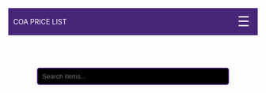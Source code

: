 <html lang="en">
<head>
  <meta charset="UTF-8" />
  <meta name="viewport" content="width=device-width, initial-scale=1.0"/>
  <title>CoA Price List</title>
  <style>
     h1, .project-name, .header {
  display: none !important;
}

    body {
      margin: 0;
      font-family: Arial, sans-serif;
      background-color: black;
      color: white;
    }

    header {
      background-color: #472678;
      color: white;
      padding: 10px;
      display: flex;
      justify-content: space-between;
      align-items: center;
      position: relative;
    }

    .burger {
      font-size: 28px;
      cursor: pointer;
      color: white;
      background: none;
      border: none;
      user-select: none;
    }

    /* Burger Menü */
    .menu {
      position: absolute;
      top: 60px;
      right: 10px;
      background-color: #000;
      border: 2px solid #472678;
      padding: 10px;
      border-radius: 10px;
      display: none;
      flex-direction: column;
      gap: 5px;
      max-height: 400px;
      overflow-y: auto;
      z-index: 1000;
    }

    .menu a {
      color: white;
      text-decoration: none;
      padding: 6px 12px;
      border: 1px solid #472678;
      border-radius: 6px;
      background-color: black;
    }

    .menu a:hover {
      background-color: #472678;
    }

    .search-container {
      padding: 10px;
      text-align: center;
      margin-top: 10px;
    }

    .search-container input {
      width: 80%;
      padding: 8px;
      border: 2px solid #472678;
      border-radius: 5px;
      background-color: black;
      color: white;
    }

    .content {
      padding: 20px;
    }

    .item {
      border: 1px solid #472678;
      padding: 10px;
      margin: 10px 0;
      border-radius: 5px;
      background-color: #111;
      color: white;
    }

    h3 {
      text-align: center;
      color: red;
    }
    h4 {
      text-align: center;
      color: lightblue ;
    }
    pre {
      text-align: center;
      color:  lime;
    }
    .home {
      text-align: center;
      margin-top: 10px;
    }
    .home .note {
      margin-top: 6px;
      opacity: 0.9;
    }
    .btn-discord {
      display: inline-block;
      margin-top: 14px;
      padding: 10px 18px;
      border-radius: 12px;
      background-color: #5865F2;
      color: #fff;
      text-decoration: none;
      font-weight: 600;
      border: none;
      cursor: pointer;
    }
    .btn-discord:hover {
      background-color: #4752C4;
    }
    .btn-discord:active {
      transform: translateY(1px);
    }
  </style>
</head>
<body>
  <header>
    <div>COA PRICE LIST</div>
    <button class="burger">☰</button>
    <div class="menu" id="burgerMenu">
      <a href="#" data-section="home">Home</a>
      <a href="#" data-section="ores">Ores</a>
      <a href="#" data-section="bars">Bars</a>
      <a href="#" data-section="logs">Logs</a>
      <a href="#" data-section="relics">Relics</a>
      <a href="#" data-section="fishes">Fishes</a>
      <a href="#" data-section="spellbinding">Spellbinding</a>
      <a href="#" data-section="alchemy">Alchemy</a>
      <a href="#" data-section="potions">Potions</a>
      <a href="#" data-section="armors">Armors</a>
      <a href="#" data-section="weapons">Weapons</a>
      <a href="#" data-section="tools">Tools</a>
      <a href="#" data-section="bossparts">Boss Parts</a>
      <a href="#" data-section="eventitems">Event Items</a>
      <a href="#" data-section="others">Others</a>
    </div>
  </header>

  <div class="search-container">
    <input type="text" id="search" placeholder="Search items...">
  </div>

  <div class="content" id="content"></div>

  <script>
    const burger = document.querySelector('.burger');
    const menu = document.getElementById('burgerMenu');
    const content = document.getElementById('content');
    const search = document.getElementById('search');

    const items = {
      ores: ["Copper Ore","Tin ore","Iron ore","Salt Price : 4k each","Coal Price : 3.5k each","Crimstell ore","Silver ore","Gold ore","Pink salt Price : 7k each","Mythan ore Price : 6k each","Sandstone Price : 10k each","Cobalt ore Price : 10k each","Varaxium Price : 12k each","Black salt Price : 9k each","Magic ore Price : 4k each"],
      bars: ["Copper Bar","Iron bar","Steel bar","Crimsteel bar","Silver bar","Gold nugget","Gold bar Price : 700k each","Mythan bar Price : 110k each","Cobalt bar Price : 130k each","Varax bar Price : 160k each ","Magic bar Price : 55k each"],
      logs: ["Pine Log","Dead log","Birch log","Applewood","Willow log","Oak log","Chestnut log","Maple log","Olive log","Stinkwood","Magic log","Palmwood","Pearwood","Limewood"],
      relics: ["Accuracy relic","Guarding Relic","Healing relic","Wealth relic","Power relic","Nature relic","Fire relic","Damage relic","Leeching relic","Experience relic","Wisdom relic","Ice relic","Cursed relic","Efficiency relic","Affliction relic"],
      fishes: ["Anchovies","Gold Fish","Mackerel","Squid","Sardine","Eel","Anglerfish","Trout","Jellyfish","Bass","Herringbone","Tuna","Lobster","Sea turtle","Manta ray","Shark","Orca","Giant squid","Earthworm","Iceworm","Corpseworm","Toxicworm","Sandworm","Beetle","Grasshopper","Wasp","Scallop"],
      spellbinding: ["Book Price: 2k each","Magic essence Price: 600 each"],
      alchemy: ["Bat eye","Pink gelatin","Fishing spider eye","Brown mushroom","Forest spider eye","Cow skull","Forest bat eye","Frozen gelatin","Snow core","Sapling leaf","Ice spider eye","Cave spider eye","Skeletal bat eye","Sapphire scarab leg","Cave bat eye","Envenomed blood","Raptor claw","Ruby scarab leg","Forest fiend eye","Desert raptor claw","Rock fiend eye","Hornet antena","Luminant gelatin","Juvenile eye","Ancient bat eye","Ice raptor claw","Spectral flintstone","Arocite scarab leg","Shadow flintstone","Phantom flintstone","Spectral fiend eye","Phantom fiend eye","Magnetite scarab leg","Corrupted eye","Golemite bat eye","Golemite fiend eye","Tormented eye","Disdain Eye","Baby dragon spine","Ragefull eye"],
      potions:["Potion","Mining potion","Woodcutting potion","Fishing potion","Smithing potion","Crafting potion","Cooking potion","Spellbinding potion","Taskmaster's brew","Prospector's brew","Lumberjacks ale","Blacksmith's stout","Artisan's syrup","Angler's elixir","Chef's kiss","Imbuer's wine","Spellpower potion","Concentrated elixir","Divine clarity","Titan's strength","Duelist's draft","Stonebound salve","Backlash balm","Berserker potion","Arcanist's wrath","Forsworn focus","Antidote","Frostskin potion","Arctic potion","Scavenger's balm","Vampirism potion","Assasin's tonic","Auric bloom","Mirrorback brew","Golem's power","Guardian's bulwark","Quietus","Midas brew","Featherwalk potion","Sanguiene oath","Dance of the Undead","Gilded transmutation","Cloudwalk potion","Distilled extract","Provacation potion","Stigoi's convenant","Death's rally"],
      armors: ["Cobalt armor","Varax armor","Glacial armor","Deadrock armor","Spectral armor","Phantom armor","Nightspoon armor"],
      weapons: ["Sharper mythan sword","Cobalt sword","Chaotic mythan sword","Varaxite sword","Glacial blade","Nature's blade","Spectral sword","Phantom sword","Ancient scimitar","Fire staff","Ice staff","Nature staff","Cursed staff","Elder fire staff","Elder ice staff","Elder nature staff","Elder cursed staff","Nightspoon staff"],
      tools: ["Mythan axe","Mythan pickaxe","Mythan rod","Mythan secateurs","Cobalt axe","Cobalt pickaxe","Cobalt rod","Cobalt secateurs","Varax axe","Varax pickaxe","Varax rod","Varax secateurs","Magic axe","Magic pickaxe","Magic rod","Byromera secateurs","Ancient axe","Ancient pickaxe","Ancient rod"],
      bossparts: ["Balance fragment","Golemite slab","Golemite shard","Golemite eye","Golemite orb","Dragon scale","Dragon eye","Dragon claw","Sliver of rage","Sliver of corrpution","Sliver of disdain","Sliver of torment","Nydarax leg","Nydarax eye","Gold key","Mummy bandage","Mummy soul","Ancient tablet"],
      eventitems: ["Sugar brew","Egg ring","Party hat 1","Santa hat","Jingle top","Jingle pants","Candy cane","Easter egg","Bag of tricks","Bag of sweets","Magic bag of treats","Pumpking helm","Pumpking sword","Pumpking shield","Party hat 2","Jester hat","Based santa hat","Scoorage hat","Scoorage shirt","Pack of snow","Xmas tree sword","Candy cane staff","Egg head","Hand of baphomet","Head of baphomet","Pumpkin zombie hat","Party hat 3","Callsy jacket","Classy pants","Sparkling grapejuice","Antlers","Christmas tree hat","Jingle hat","White present","Red present","Gold present","Carrot launcher","Carrotproof helmet","Carrotproof vest","Egg ring","Party hat 4","Box of chocolate","Box of pralines","Loveshot","Arrow head","Heartseeker","Eternal love","Lootkin","Bionic skull","Bionic ribcage","Bionic limbs","Scream mask","Birthday cake","Party hat 5","Blue ballon","Red ballon","Yellow ballon","Green ballon","Bunch of ballons","Snowball ammo","Ring of snow","Snowball launcher","Black santa hat","Lucky egg","Carrot rocket","Bonka's barrier","Eggy bludgeon","Wabbit hat","Party hat 6","Party crasher","Smelly key","Leaky leek","Evileek staff","Evileek shield","Evileek mask","Sleekest","Chicken head","Chicken wings","Chicken feathers"
    ],
      others: ["Ruby","Sapphire","Emerald","Arosite","Sandstone shield","Scorpion shield","Deadrock shield","Ancient shield","Iron spade","Crimsteel spade","Mythan spade","Golemite spade","Ancient spade","Saving grace","Bat amulet","Nature amulet","Amulet of focus","Porspector's necklace","Ruby necklace","Sapphire necklace","Emerald necklace","Arosite necklace","Magnetite necklace","Battle necklace","Scorpion gauntlets","Raptor gloves","Desert raptor gloves","Ice raptor gloves","Cactus gloves","Frozen skull","Icy right half","Icy left half","Ring of treasure","Nature ring","Bat ring","Ring of might","Infernal ring","Cactus ring","Snake charm","Infernal hammer","Ring of violation","Pendant of serenity","Inferno tome","Consume tome","Blizzard tome","Torture tome","Lolipop","Nydarax teleport scrool"]
    };

    // --- Ores için yönlendirme linkleri ---
    const itemLinks = {
      "copper ore": "https://www.curseofaros.wiki/wiki/Copper_Ore",
      "tin ore": "https://www.curseofaros.wiki/wiki/Tin_Ore",
      "iron ore": "https://www.curseofaros.wiki/wiki/Iron_Ore",
      "salt": "https://www.curseofaros.wiki/wiki/Salt",
      "coal": "https://www.curseofaros.wiki/wiki/Coal",
      "crimstell ore": "https://www.curseofaros.wiki/wiki/Crimsteel_Ore",
      "silver ore": "https://www.curseofaros.wiki/wiki/Silver_Ore",
      "gold ore": "https://www.curseofaros.wiki/wiki/Gold_Ore",
      "pink salt": "https://www.curseofaros.wiki/wiki/Pink_Salt",
      "mythan ore": "https://www.curseofaros.wiki/wiki/Mythan_Ore",
      "cobalt ore": "https://www.curseofaros.wiki/wiki/Cobalt_Ore",
      "varaxium": "https://www.curseofaros.wiki/wiki/Varaxium",
      "black salt": "https://www.curseofaros.wiki/wiki/Black_Salt",
      "magic ore": "https://www.curseofaros.wiki/wiki/Magic_Ore",
      "copper bar": "https://www.curseofaros.wiki/wiki/Bronze_Bar",
      "iron bar":"https://www.curseofaros.wiki/wiki/Iron_Bar",
      "steel bar":"https://www.curseofaros.wiki/wiki/Steel_Bar",
      "crimsteel bar":"https://www.curseofaros.wiki/wiki/Crimsteel_Bar",
      "silver bar":"https://www.curseofaros.wiki/wiki/Silver_Bar",
      "gold nugget":"hh",
      "gold bar":"https://www.curseofaros.wiki/wiki/Gold_Bar",
      "mythan bar":"https://www.curseofaros.wiki/wiki/Mythan_Bar",
      "cobalt bar":"https://www.curseofaros.wiki/wiki/Cobalt_Bar",
      "varax bar":"https://www.curseofaros.wiki/wiki/Varaxite_Bar",
      "magic bar":"https://www.curseofaros.wiki/wiki/Magic_Bar",
      "pine log":"https://www.curseofaros.wiki/wiki/Pine_Logs",
      "dead log":"https://www.curseofaros.wiki/wiki/Dead_Logs",
      "birch log":"https://www.curseofaros.wiki/wiki/Birch_Logs",
      "applewood":"https://www.curseofaros.wiki/wiki/Applewood",
      "willow log":"https://www.curseofaros.wiki/wiki/Willow_Logs",
      "oak log":"https://www.curseofaros.wiki/wiki/Oak_Logs",
      "chestnut log":"https://www.curseofaros.wiki/wiki/Chestnut_Logs",
      "maple log":"https://www.curseofaros.wiki/wiki/Maple_Logs",
      "olive log":"https://www.curseofaros.wiki/wiki/Olive_Logs",
      "stinkwood":"https://www.curseofaros.wiki/wiki/Stinkwood",
      "magic log":"https://www.curseofaros.wiki/wiki/Magic_Log",
      "palmwood":"https://www.curseofaros.wiki/wiki/Palm_Wood",
      "pearwood":"https://www.curseofaros.wiki/wiki/Pearwood",
      "limewood":"https://www.curseofaros.wiki/wiki/Lime_Wood",
      "accuracy relic":"https://www.curseofaros.wiki/wiki/Relic_of_Accuracy",
      "guarding relic":"https://www.curseofaros.wiki/wiki/Relic_of_Guarding",
      "healing relic":"https://www.curseofaros.wiki/wiki/Relic_of_Healing",
      "wealth relic":"https://www.curseofaros.wiki/wiki/Relic_of_Wealth",
      "power relic":"https://www.curseofaros.wiki/wiki/Relic_of_Power",
      "nature relic":"https://www.curseofaros.wiki/wiki/Relic_of_Nature",
      "fire relic":"https://www.curseofaros.wiki/wiki/Relic_of_Fire",
      "damage relic":"https://www.curseofaros.wiki/wiki/Relic_of_Damage",
      "experience relic":"https://www.curseofaros.wiki/wiki/Relic_of_Experience",
      "leeching relic":"https://www.curseofaros.wiki/wiki/Relic_of_Leeching",
      "wisdom relic":"https://www.curseofaros.wiki/wiki/Wisdom_Relic",
      "ice relic":"https://www.curseofaros.wiki/wiki/Ice_Relic",
      "cursed relic":"https://www.curseofaros.wiki/wiki/Cursed_Relic",
      "efficiency relic":"https://www.curseofaros.wiki/wiki/Relic_of_Efficiency",
      "affliction relic":"https://www.curseofaros.wiki/wiki/Relic_of_Affliction",
      "anchovies":"https://www.curseofaros.wiki/wiki/Anchovies",
      "gold fish":"https://www.curseofaros.wiki/wiki/Goldfish",
      "mackerel":"https://www.curseofaros.wiki/wiki/Mackerel",
      "squid":"https://www.curseofaros.wiki/wiki/Squid",
      "sardine":"https://www.curseofaros.wiki/wiki/Sardine",
      "eel":"https://www.curseofaros.wiki/wiki/Eel",
      "anglerfish":"https://www.curseofaros.wiki/wiki/Anglerfish",
      "trout":"https://www.curseofaros.wiki/wiki/Trout",
      "jellyfish":"https://www.curseofaros.wiki/wiki/Jellyfish",
      "bass":"https://www.curseofaros.wiki/wiki/Bass",
      "herringbone":"https://www.curseofaros.wiki/wiki/Herringbone",
      "tuna":"https://www.curseofaros.wiki/wiki/Tuna",
      "lobster":"https://www.curseofaros.wiki/wiki/Lobster",
      "sea turtle":"https://www.curseofaros.wiki/wiki/Sea_Turtle",
      "manta ray":"https://www.curseofaros.wiki/wiki/Manta_Ray",
      "shark":"https://www.curseofaros.wiki/wiki/Shark",
      "orca":"https://www.curseofaros.wiki/wiki/Orca",
      "giant squid":"https://www.curseofaros.wiki/wiki/Giant_Squid",
      "earthworm":"https://www.curseofaros.wiki/wiki/Earthworm",
      "iceworm":"https://www.curseofaros.wiki/wiki/Iceworm",
      "corpseworm":"https://www.curseofaros.wiki/wiki/Corpseworm",
      "toxicworm":"https://www.curseofaros.wiki/wiki/Toxic_Worm",
      "sandworm":"https://www.curseofaros.wiki/wiki/Sandworm",
      "beetle":"https://www.curseofaros.wiki/wiki/Beetle",
      "grasshopper":"https://www.curseofaros.wiki/wiki/Grasshopper",
      "wasp":"https://www.curseofaros.wiki/wiki/Wasp",
      "scallop":"https://www.curseofaros.wiki/wiki/Scallop",
      "book":"https://www.curseofaros.wiki/wiki/Book",
      "magic essence":"https://www.curseofaros.wiki/wiki/Magic_Essence",
      "bat eye":"https://www.curseofaros.wiki/wiki/Bat_Eye",
      "pink gelatin":"https://www.curseofaros.wiki/wiki/Pink_Gelatin",
      "fishing spider eye":"https://www.curseofaros.wiki/wiki/Fishing_Spider_Eye",
      "brown mushroom":"https://www.curseofaros.wiki/wiki/Brown_Mushroom",
      "forest spider eye":"https://www.curseofaros.wiki/wiki/Forest_Spider_Eye",
      "cow skull":"https://www.curseofaros.wiki/wiki/Cow_Skull",
      "forest bat eye":"https://www.curseofaros.wiki/wiki/Forest_Bat_Eye",
      "frozen gelatin":"https://www.curseofaros.wiki/wiki/Frozen_Gelatin",
      "snow core":"https://www.curseofaros.wiki/wiki/Snow_Core",
      "sapling leaf":"https://www.curseofaros.wiki/wiki/Sapling_Leaf",
      "ice spider eye":"https://www.curseofaros.wiki/wiki/Ice_Spider_Eye",
      "cave spider eye":"https://www.curseofaros.wiki/wiki/Cave_Spider_Eye",
      "skeletal bat eye":"https://www.curseofaros.wiki/wiki/Skeletal_Bat_Eye",
      "sapphire scarab leg":"https://www.curseofaros.wiki/wiki/Saphire_Scarab_Leg",
      "cave bat eye":"https://www.curseofaros.wiki/wiki/Cave_Bat_Eye",
      "envenomed blood":"https://www.curseofaros.wiki/wiki/Envenomed_Blood",
      "raptor claw":"https://www.curseofaros.wiki/wiki/Raptor_Claw",
      "ruby scarab leg":"https://www.curseofaros.wiki/wiki/Ruby_Scarab_Leg",
      "forest fiend eye":"https://www.curseofaros.wiki/wiki/Forest_Fiend_Eye",
      "desert raptor claw":"https://www.curseofaros.wiki/wiki/Desert_Raptor_Claw",
      "rock fiend eye":"https://www.curseofaros.wiki/wiki/Rock_Fiend_Eye",
      "hornet antena":"https://www.curseofaros.wiki/wiki/Hornet_Antena",
      "luminant gelatin":"https://www.curseofaros.wiki/wiki/Luminant_Gelatin",
      "juvenile eye":"https://www.curseofaros.wiki/wiki/Juvenile_Eye",
      "ancient bat eye":"https://www.curseofaros.wiki/wiki/Ancient_Bat_Eye",
      "ice raptor claw":"https://www.curseofaros.wiki/wiki/Ice_Raptor_Claw",
      "spectral flintstone":"https://www.curseofaros.wiki/wiki/Spectral_Flintstone",
      "arocite scarab leg":"https://www.curseofaros.wiki/wiki/Arosite_Scarab_Leg",
      "shadow flintstone":"https://www.curseofaros.wiki/wiki/Shadow_Flintstone",
      "phantom flintstone":"https://www.curseofaros.wiki/wiki/Phantom_Flintstone",
      "spectral fiend eye":"https://www.curseofaros.wiki/wiki/Spectral_Fiend_Eye",
      "phantom fiend eye":"https://www.curseofaros.wiki/wiki/Phantom_Fiend_Eye",
      "magnetite scarab leg":"https://www.curseofaros.wiki/wiki/Magnetite_Scarab_Leg",
      "corrupted eye":"https://www.curseofaros.wiki/wiki/Corrupted_Eye",
      "golemite bat eye":"https://www.curseofaros.wiki/wiki/Golemite_Bat_Eye",
      "golemite fiend eye":"https://www.curseofaros.wiki/wiki/Golemite_Fiend_Eye",
      "tormented eye":"https://www.curseofaros.wiki/wiki/Tormented_Eye",
      "disdain Eye":"https://www.curseofaros.wiki/wiki/Disdain_Eye",
      "baby dragon spine":"https://www.curseofaros.wiki/wiki/Baby_Dragon_Spine",
      "ragefull eye":"https://www.curseofaros.wiki/wiki/Ragefull_Eye",
      "potion":"https://www.curseofaros.wiki/wiki/Potion",
      "mining potion":"https://www.curseofaros.wiki/wiki/Mining_Potion",
      "woodcutting potion":"https://www.curseofaros.wiki/wiki/Woodcutting_Potion",
      "fishing potion":"https://www.curseofaros.wiki/wiki/Fishing_Potion",
      "smithing potion":"https://www.curseofaros.wiki/wiki/Smithing_Potion",
      "crafting potion":"https://www.curseofaros.wiki/wiki/Crafting_Potion",
      "cooking potion":"https://www.curseofaros.wiki/wiki/Cooking_Potion",
      "spellbinding potion":"https://www.curseofaros.wiki/wiki/Spellbinding_Potion",
      "taskmaster's brew":"https://www.curseofaros.wiki/wiki/Taskmaster%27s_Brew",
      "prospector's brew":"https://www.curseofaros.wiki/wiki/Prospector%27s_Brew",
      "lumberjacks ale":"https://www.curseofaros.wiki/wiki/Lumberjack%27s_Ale",
      "blacksmith's stout":"https://www.curseofaros.wiki/wiki/Blacksmith%27s_Stout",
      "artisan's syrup":"https://www.curseofaros.wiki/wiki/Artisan%27s_Syrup",
      "angler's elixir":"https://www.curseofaros.wiki/wiki/Angler%27s_Elixir",
      "chef's kiss":"https://www.curseofaros.wiki/wiki/Chef%27s_Kiss",
      "imbuer's wine":"https://www.curseofaros.wiki/wiki/Imbuer%27s_Wine",
      "spellpower potion":"https://www.curseofaros.wiki/wiki/Spellpower_Potion",
      "concentrated elixir":"https://www.curseofaros.wiki/wiki/Concentrated_Elixir",
      "divine clarity":"https://www.curseofaros.wiki/wiki/Divine_Clarity",
      "titan's strength":"https://www.curseofaros.wiki/wiki/Titan%27s_Strength",
      "duelist's draft":"https://www.curseofaros.wiki/wiki/Duelist%27s_Draft",
      "stonebound salve":"https://www.curseofaros.wiki/wiki/Stonebound_Salve",
      "backlash balm":"https://www.curseofaros.wiki/wiki/Backlash_Balm",
      "berserker potion":"https://www.curseofaros.wiki/wiki/Berserker_Potion",
      "arcanist's wrath":"https://www.curseofaros.wiki/wiki/Arcanist%27s_Wrath",
      "forsworn focus":"https://www.curseofaros.wiki/wiki/Forsworn_Focus",
      "antidote":"https://www.curseofaros.wiki/wiki/Antidote",
      "frostskin potion":"https://www.curseofaros.wiki/wiki/Frostskin_Potion",
      "arctic potion":"https://www.curseofaros.wiki/wiki/Arctic_Potion",
      "scavenger's balm":"https://www.curseofaros.wiki/wiki/Scavenger%27s_Balm",
      "vampirism potion":"https://www.curseofaros.wiki/wiki/Vampirism_Potion",
      "assasin's tonic":"https://www.curseofaros.wiki/wiki/Assasin%27s_Tonic",
      "auric bloom":"https://www.curseofaros.wiki/wiki/Auric_Bloom",
      "mirrorback brew":"https://www.curseofaros.wiki/wiki/Mirrorback_Brew",
      "golem's power":"https://www.curseofaros.wiki/wiki/Golem%27s_Power",
      "guardian's bulwark":"https://www.curseofaros.wiki/wiki/Guardian%27s_Bulwark",
      "quietus":"https://www.curseofaros.wiki/wiki/Quietus",
      "midas brew":"https://www.curseofaros.wiki/wiki/Midas_Brew",
      "featherwalk potion":"https://www.curseofaros.wiki/wiki/Featherwalk_Potion",
      "sanguiene oath":"https://www.curseofaros.wiki/wiki/Sanguiene_Oath",
      "dance of the Undead":"https://www.curseofaros.wiki/wiki/Dance_of_the_Undead",
      "gilded transmutation":"https://www.curseofaros.wiki/wiki/Gilded_Transmutation",
      "cloudwalk potion":"https://www.curseofaros.wiki/wiki/Cloudwalk_Potion",
      "distilled extract":"https://www.curseofaros.wiki/wiki/Distilled_Extract",
      "provacation potion":"https://www.curseofaros.wiki/wiki/Provacation_Potion",
      "stigoi's convenant":"https://www.curseofaros.wiki/wiki/Stigoi%27s_Convenant",
      "death's rally":"https://www.curseofaros.wiki/wiki/Death%27s_Rally",
      "Cobalt armor":"hh",
      "Varax armor":"hh",
      "Glacial armor":"hh",
      "Deadrock armor":"hh",
      "Spectral armor":"hh",
      "Phantom armor":"hh",
      "Nightspoon armor":"hh"
    };

    // --- yardımcı fonksiyonlar ---
    function normalizeStr(s) {
      // küçük harfe çevir, noktalama kaldır, fazla boşluğu temizle
      return (s || '').toLowerCase().replace(/\s*price.*$/i, '') // fiyat ve sonrası kaldır (ek güvenlik)
                     .replace(/[^a-z0-9\s]/g, '')
                     .replace(/\s+/g, ' ')
                     .trim();
    }

    function splitNameAndPrice(item) {
      // "Pink salt Price : 7k each" => { name: "Pink salt", price: "Price : 7k each" }
      const m = item.match(/(.*?)(\s*price\b.*)$/i);
      if (m) {
        return { name: m[1].trim(), price: m[2].trim() };
      }
      // fiyat belirtisi yoksa tüm satırı isim olarak kullan
      return { name: item.trim(), price: '' };
    }

    function findLinkForItem(item) {
      const { name } = splitNameAndPrice(item);
      const normItem = normalizeStr(name);
      if (!normItem) return null;

      // 1) tam eşleme dene
      for (const key in itemLinks) {
        const nk = normalizeStr(key);
        if (nk === normItem) return itemLinks[key];
      }

      // 2) küçük farklarda içerme ile eşlemeye çalış (yedek)
      for (const key in itemLinks) {
        const nk = normalizeStr(key);
        if (nk.length >= 3 && normItem.length >= 3) {
          if (nk.includes(normItem) || normItem.includes(nk)) return itemLinks[key];
        }
      }

      return null;
    }

    function renderHome() {
      content.innerHTML = `
        <div class="home">
          <h2>Welcome!</h2>
          <h3>Disclaimer:We are not responsible for any discrepancies in prices.</h3>
          <h4>Little information about this server: This server created in 01/09/2025 for help Curse of Aros community</h4>
          <h4>There you are can search prices of items</h4>
          <h4 class="note">Note: Search full name of items for get good result and tap item name for get information about item</h4>
          <hr>
          <h4>Funny informations about CoA:</h4>
          <pre>First 120 base normal player
 is Saketas</pre>
 <hr>
          <pre>First 120 base Lone Wolf player
 is Devotion</pre>
 <hr>
          <pre>Most expensive CoA item is Jester hat</pre>
          <a href="https://imgbb.com/"><img src="https://i.ibb.co/v6zrJQrz/Jester-Hat-m.png" alt="Jester-Hat-m" border="0"></a>
          <hr>
          <pre>Most useless CoA Item is Hammer</pre>
          <a href="https://imgbb.com/"><img src="https://i.ibb.co/m5v6S2LK/Hammer-m.png" alt="Hammer-m" border="0"></a>
          <hr>
          <pre>First pet in CoA is Bat pet</pre>
          <a href="https://imgbb.com/"><img src="https://i.ibb.co/qLY4gby3/Pet-bat-sm.gif" alt="Pet-bat-sm" border="0"></a>
          <hr>
          <pre>First item in CoA is Potion
 (I posted first potion design)</pre>
          <a href="https://imgbb.com/"><img src="https://i.ibb.co/ym2qbwkV/20200713113545-Potion-m.png" alt="20200713113545-Potion-m" border="0"></a>
          <hr>
          <h4>Join my discord server for give suggestions or help me update prices </h4>
          <a class="btn-discord" href="https://discord.gg/QAZEkeYc6w" target="_blank" rel="noopener">Discord</a>
        </div>
      `;
    }

    // Menü aç/kapa
    burger.addEventListener('click', () => {
      menu.style.display = menu.style.display === 'flex' ? 'none' : 'flex';
    });

    // Menü dışında tıklanınca kapanma
    document.addEventListener('click', (e) => {
      if (!menu.contains(e.target) && !burger.contains(e.target)) {
        menu.style.display = 'none';
      }
    });

    // Menüden kategori seçimi
    document.querySelectorAll('.menu a').forEach(link => {
      link.addEventListener('click', (e) => {
        e.preventDefault();
        const section = link.getAttribute('data-section');
        content.innerHTML = "";

        if (section === "home") {
          renderHome();
        } else if (items[section]) {
          items[section].forEach(item => {
            const div = document.createElement('div');
            div.className = 'item';

            // isim / fiyat ayır, link bul
            const { name, price } = splitNameAndPrice(item);
            const linkUrl = findLinkForItem(item);

            if (linkUrl) {
              const a = document.createElement('a');
              a.href = linkUrl;
              a.textContent = name;
              a.target = "_blank";
              a.style.color = "white";
              a.style.textDecoration = "none";
              div.appendChild(a);
              if (price) {
                div.appendChild(document.createTextNode(' ' + price));
              }
            } else {
              // link yoksa tüm satırı aynen yaz
              div.textContent = item;
            }

            content.appendChild(div);
          });
        }

        menu.style.display = 'none';
      });
    });

    // Arama motoru
    search.addEventListener('input', () => {
      const query = search.value.toLowerCase().trim();
      content.innerHTML = "";
      let found = false;

      if (!query) {
        renderHome(); // boşken ana sayfayı göster
        return;
      }

      Object.values(items).forEach(sectionItems => {
        sectionItems.forEach(item => {
          if (item.toLowerCase().includes(query)) {
            const div = document.createElement('div');
            div.className = 'item';

            const { name, price } = splitNameAndPrice(item);
            const linkUrl = findLinkForItem(item);

            if (linkUrl) {
              const a = document.createElement('a');
              a.href = linkUrl;
              a.textContent = name;
              a.target = "_blank";
              a.style.color = "white";
              a.style.textDecoration = "none";
              div.appendChild(a);
              if (price) div.appendChild(document.createTextNode(' ' + price));
            } else {
              div.textContent = item;
            }

            content.appendChild(div);
            found = true;
          }
        });
      });

      if (!found) {
        content.innerHTML = "<p>No items found.</p>";
      }
    });

    // Sayfa açılınca ana sayfayı göster
    renderHome();
  </script>
</body>
</html>
